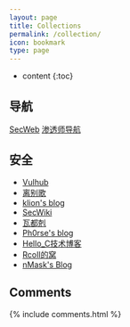 ```yaml
---
layout: page
title: Collections
permalink: /collection/
icon: bookmark
type: page
---
```


* content
{:toc}

## 导航

[SecWeb](https://thief.one/SecWeb/)
[渗透师导航](https://www.shentoushi.top)

## 安全

* [Vulhub](https://vulhub.org/#/environments/)
* [离别歌](https://www.leavesongs.com)
* [klion's blog](https://klionsec.github.io)
* [SecWiki](https://sec-wiki.com)
* [瓦都剋](http://byd.dropsec.xyz)
* [Ph0rse's blog](http://ph0rse.me)
* [Hello_C技术博客](http://zjw.dropsec.xyz)
* [RcoIl的窝](http://rcoil.me)
* [nMask's Blog](https://thief.one)

## Comments

{% include comments.html %}
